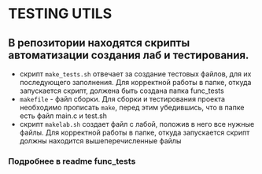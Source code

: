 # TESTING UTILS

## В репозитории находятся скрипты автоматизации создания лаб и тестирования.
 - скрипт `make_tests.sh` отвечает за создание тестовых файлов, для их последующего заполнения. Для корректной работы в папке, откуда запускается скрипт, должена быть создана папка func_tests
 - `makefile` - файл сборки. Для сборки и тестирования проекта необходимо прописать `make`, перед этим убедившись, что в папке есть файл main.c и test.sh
 - скрипт `makelab.sh` создает файл с лабой, положив в него все нужные файлы. Для корректной работы в папке, откуда запускается скрипт должны находится вышеперечисленные файлы


### Подробнее в readme func_tests
